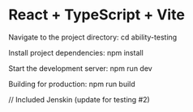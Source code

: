 # React + TypeScript + Vite
Navigate to the project directory: cd ability-testing

Install project dependencies: npm install

Start the development server: npm run dev

Building for production: npm run build

// Included Jenskin (update for testing #2)

